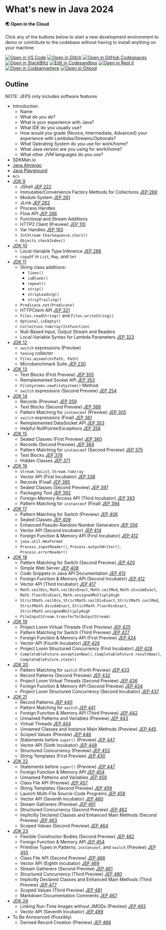 # What's new in Java 2024

#### 🌏  Open in the Cloud 

Click any of the buttons below to start a new development environment to demo or contribute to the codebase without having to install anything on your machine:

[![Open in VS Code](https://img.shields.io/badge/Open%20in-VS%20Code-blue?logo=visualstudiocode)](https://vscode.dev/github/dhinojosa/whats-new-java)
[![Open in Glitch](https://img.shields.io/badge/Open%20in-Glitch-blue?logo=glitch)](https://glitch.com/edit/#!/import/github/dhinojosa/whats-new-java)
[![Open in GitHub Codespaces](https://github.com/codespaces/badge.svg)](https://codespaces.new/dhinojosa/whats-new-java)
[![Open in StackBlitz](https://developer.stackblitz.com/img/open_in_stackblitz.svg)](https://stackblitz.com/github/dhinojosa/whats-new-java)
[![Edit in Codesandbox](https://codesandbox.io/static/img/play-codesandbox.svg)](https://codesandbox.io/s/github/dhinojosa/whats-new-java)
[![Open in Repl.it](https://replit.com/badge/github/withastro/astro)](https://replit.com/github/dhinojosa/whats-new-java)
[![Open in Codeanywhere](https://codeanywhere.com/img/open-in-codeanywhere-btn.svg)](https://app.codeanywhere.com/#https://github.com/dhinojosa/whats-new-java)
[![Open in Gitpod](https://gitpod.io/button/open-in-gitpod.svg)](https://gitpod.io/#https://github.com/dhinojosa/whats-new-java)


## Outline

NOTE: JEPS only includes software features

* Introduction
    * Name
    * What do you do?
    * What is your experience with Java?
    * What IDE do you usually use?
    * How would you grade (Novice, Intermediate, Advanced) your experience with Lambdas/Streams/Optionals?
    * What Operating System do you use for work/home?  
    * What Java version are you using for work/home?
    * What other JVM languages do you use?
* SDKMan.io
* [Java Almanac](https://javaalmanac.io/)
* [Java Playground]([https://javaalmanac.io/](https://dev.java/playground/))
* `mcs`
* [JDK 9](https://docs.oracle.com/javase/9/docs/api/overview-summary.html)
    * JShell [JEP 222](https://openjdk.java.net/jeps/222)
    * Immutable/Convenience Factory Methods for Collections [JEP 269](https://openjdk.java.net/jeps/269)
    * Module System [JEP 261](https://openjdk.java.net/jeps/261)
    * JLink [JEP 282](https://openjdk.java.net/jeps/282)
    * Process Handles
    * Flow API [JEP 266](https://openjdk.java.net/jeps/266)
    * Functional and Stream Additions
    * HTTP2 Client (Preview) [JEP 110](https://openjdk.java.net/jeps/110)
    * Var Handles [JEP 193](https://openjdk.java.net/jeps/193)
    * `IntStream CharSequence.chars()`
    * `Objects.checkIndex()`
* [JDK 10](https://docs.oracle.com/javase/10/docs/api/overview-summary.html)
    * Local-Variable Type Inference [JEP 286](https://openjdk.java.net/jeps/286)
    * `copyOf` in `List`, `Map`, and `Set`
* [JDK 11](https://docs.oracle.com/en/java/javase/11/docs/api/index.html)
    * String class additions:
        * `lines()`
        * `isBlank()`
        * `repeat()`
        * `strip()`
        * `stripLeading()`
        * `stripTrailing()`
    * `Predicate.not(Predicate)`
    * HTTPClient API [JEP 321](https://openjdk.java.net/jeps/321)
    * `Files.readString()` and `Files.writeString()`
    * `Optional.isEmpty()`
    * `Collection.toArray(IntFunction)`
    * Null-Based Input, Output Stream and Readers
    * Local-Variable Syntax for Lambda Parameters [JEP 323](https://openjdk.org/jeps/323)
* [JDK 12](https://docs.oracle.com/en/java/javase/12/docs/api/)
    * `switch` expressions (Preview)
    * `teeing` collector
    * `Files.mismatch(Path, Path)`
    * Microbenchmark Suite [JEP 230](https://openjdk.java.net/jeps/230)
* [JDK 13](https://docs.oracle.com/en/java/javase/13/docs/api/)
    * Text Blocks (First Preview) [JEP 355](https://openjdk.java.net/jeps/355)
    * Reimplemented Socket API [JEP 353](https://openjdk.java.net/jeps/353)
    * `FileSystems.newFileSystem()` Method
    * `switch` expressions (Second Preview) [JEP 254](https://openjdk.java.net/jeps/354)
* [JDK 14](https://docs.oracle.com/en/java/javase/14/docs/api/)
    * Records (Preview) [JEP 359](https://openjdk.java.net/jeps/359)
    * Text Blocks (Second Preview) [JEP 368](https://openjdk.java.net/jeps/368)
    * Pattern Matching for `instanceof` (Preview) [JEP 305](https://openjdk.java.net/jeps/305)
    * `switch` expressions (Final) [JEP 361](https://openjdk.java.net/jeps/361)
    * Reimplemented DataSocket API [JEP 353](https://openjdk.java.net/jeps/353)
    * Helpful NullPointerExceptions [JEP 358](https://openjdk.java.net/jeps/358)
* [JDK 15](https://docs.oracle.com/en/java/javase/15/docs/api/)
    * Sealed Classes (First Preview) [JEP 360](https://openjdk.java.net/jeps/360)
    * Records (Second Preview) [JEP 384](https://openjdk.java.net/jeps/384)
    * Pattern Matching for `instanceof` (Second Preview) [JEP 375](https://openjdk.java.net/jeps/375)
    * Text Blocks [JEP 378](https://openjdk.java.net/jeps/378)
    * Hidden Classes [JEP 371](https://openjdk.java.net/jeps/371)
* [JDK 16](https://docs.oracle.com/en/java/javase/16/docs/api/)
    * `Stream.toList`, `Stream.toArray`
    * Vector API (First Incubator) [JEP 338](https://openjdk.java.net/jeps/338)
    * Records (Final) [JEP 395](https://openjdk.java.net/jeps/395)
    * Sealed Classes (Second Preview) [JEP 397](https://openjdk.java.net/jeps/397)
    * Packaging Tool [JEP 392](https://openjdk.java.net/jeps/392)
    * Foreign-Memory Access API (Third Incubator) [JEP 393](https://openjdk.java.net/jeps/393)
    * Pattern Matching for `instanceof` (Final) [JEP 394](https://openjdk.java.net/jeps/394)
* [JDK 17](https://docs.oracle.com/en/java/javase/17/docs/api/)
    * Pattern Matching for Switch (Preview) [JEP 406](https://openjdk.java.net/jeps/409)
    * Sealed Classes [JEP 409](https://openjdk.java.net/jeps/409)
    * Enhanced Pseudo-Random Number Generators [JEP 356](https://openjdk.java.net/jeps/356)
    * Vector API (Second Incubator) [JEP 414](https://openjdk.java.net/jeps/414)
    * Foreign Function & Memory API (First Incubator) [JEP 412](https://openjdk.java.net/jeps/412)
    * `java.util.HexFormat`
    * `Process.inputReader()`, `Process.outputWriter()`, `Process.errorReader()`
* [JDK 18](https://docs.oracle.com/en/java/javase/18/docs/api/)
    * Pattern Matching for Switch (Second Preview) [JEP 420](https://openjdk.java.net/jeps/420)
    * Simple Web Server [JEP 408](https://openjdk.java.net/jeps/408)
    * Code Snippets in Java API Documentation [JEP 413](https://openjdk.java.net/jeps/413)
    * Foreign Function & Memory API (Second Incubator) [JEP 412](https://openjdk.java.net/jeps/419)
    * Vector API (Third Incubator) [JEP 417](https://openjdk.java.net/jeps/417)
    * `Math.ceilDiv`, `Math.ceilDivExact`, `Math.ceilMod`, `Math.divideExact`, `Math.floorDivExact`, `Math.unsignedMultiplyHigh`
    * `StrictMath.ceilDiv`, `StrictMath.ceilDivExact`, `StrictMath.ceilMod`, `StrictMath.divideExact`, `StrictMath.floorDivExact`, `StrictMath.unsignedMultiplyHigh`
    * `FileInputStream.transferTo(OutputStream)`
* [JDK 19](https://docs.oracle.com/en/java/javase/19/docs/api/)
    * Project Loom Virtual Threads (First Preview) [JEP 425](https://openjdk.java.net/jeps/425)
    * Pattern Matching for Switch (Third Preview) [JEP 427](https://openjdk.java.net/jeps/427)
    * Foreign Function & Memory API (First Preview) [JEP 424](https://openjdk.java.net/jeps/424)
    * Vector API (Fourth Incubator) [JEP 426](https://openjdk.java.net/jeps/426)
    * Project Loom Structured Concurrency (First Incubator) [JEP 428](https://openjdk.java.net/jeps/428)
    * `CompletableFuture.exceptionNow()`, `CompletableFuture.resultNow()`, `CompletableFuture.state()`
* [JDK 20](https://docs.oracle.com/en/java/javase/20/docs/api/)
    * Pattern Matching for `switch` (Forth Preview) [JEP 433](https://openjdk.java.net/jeps/433)
    * Record Patterns (Second Preview)  [JEP 432](https://openjdk.java.net/jeps/432)
    * Project Loom Virtual Threads (Second Preview) [JEP 436](https://openjdk.java.net/jeps/436)
    * Foreign Function & Memory API (Second Preview) [JEP 434](https://openjdk.java.net/jeps/434)
    * Project Loom Structured Concurrency (Second Incubator) [JEP 437](https://openjdk.java.net/jeps/437)
* [JDK 21](https://docs.oracle.com/en/java/javase/21/docs/api/)
    * Record Patterns [JEP 440](https://openjdk.org/jeps/440)
    * Pattern Matching for `switch` [JEP 441](https://openjdk.org/jeps/441)
    * Foreign Function & Memory API (Third Preview) [JEP 442](https://openjdk.org/jeps/442)
    * Unnamed Patterns and Variables (Preview) [JEP 443](https://openjdk.org/jeps/443)
    * Virtual Threads [JEP 444](https://openjdk.org/jeps/444)
    * Unnamed Classes and Instance Main Methods (Preview) [JEP 445](https://openjdk.org/jeps/445)
    * Scoped Values (Preview) [JEP 446](https://openjdk.org/jeps/446)
    * Statements before `super()` (Preview) [JEP 447](https://openjdk.org/jeps/447)
    * Vector API (Sixth Incubator) [JEP 448](https://openjdk.org/jeps/448)
    * Structured Concurrency (Preview) [JEP 453](https://openjdk.org/jeps/453)
    * String Templates (First Preview) [JEP 430](https://openjdk.java.net/jeps/430)
* [JDK 22](https://docs.oracle.com/en/java/javase/22/docs/api/)
    * Statements before `super()` (Preview) [JEP 447](https://openjdk.org/jeps/447)
    * Foreign Function & Memory API [JEP 454](https://openjdk.org/jeps/454)
    * Unnamed Patterns and Variables [JEP 456](https://openjdk.org/jeps/456)
    * Class File API (Preview) [JEP 457](https://openjdk.org/jeps/457)
    * String Templates (Second Preview) [JEP 459](https://openjdk.org/jeps/459)
    * Launch Multi-File Source-Code Programs [JEP 458](https://openjdk.org/jeps/458)
    * Vector API (Seventh Incubator) [JEP 460](https://openjdk.org/jeps/460)
    * Stream Gatherers (Preview) [JEP 461](https://openjdk.org/jeps/461)
    * Structured Concurrency (Second Preview) [JEP 462](https://openjdk.org/jeps/462)
    * Implicitly Declared Classes and Enhanced Main Methods (Second Preview) [JEP 463](https://openjdk.org/jeps/463)
    * Scoped Values (Second Preview) [JEP 464](https://openjdk.org/jeps/464)
* [JDK 23](https://docs.oracle.com/en/java/javase/23/docs/api/)
    * Flexible Constructor Bodies (Second Preview) [JEP 482](https://openjdk.org/jeps/482)
    * Foreign Function & Memory API [JEP 454](https://openjdk.org/jeps/454)
    * Primitive Types in Patterns, `instanceof`, and `switch` (Preview) [JEP 455](https://openjdk.org/jeps/455)
    * Class File API (Second Preview) [JEP 466](https://openjdk.org/jeps/466)
    * Vector API (Eighth Incubator) [JEP 469](https://openjdk.org/jeps/469)
    * Stream Gatherers (Second Preview) [JEP 461](https://openjdk.org/jeps/461)
    * Structured Concurrency (Third Preview) [JEP 480](https://openjdk.org/jeps/480)
    * Implicitly Declared Classes and Enhanced Main Methods (Third Preview) [JEP 477](https://openjdk.org/jeps/477)
    * Scoped Values (Third Preview) [JEP 481](https://openjdk.org/jeps/481)
    * Markdown Documentation Comments [JEP 467](https://openjdk.org/jeps/467)
* [JDK 24](https://download.java.net/java/early_access/jdk24/docs/api/)
    * Linking Run-Time Images without JMODs (Preview) [JEP 493](https://openjdk.org/jeps/493)
    * Vector API (Seventh Incubator) [JEP 489](https://openjdk.org/jeps/489)
* To Be Announced (Possibly)
    * Derived Record Creation (Preview) [JEP 468](https://openjdk.org/jeps/468)

